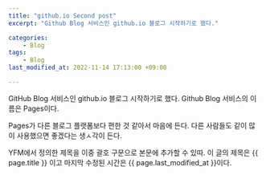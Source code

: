 ```yaml
---
title: "github.io Second post"
excerpt: "Github Blog 서비스인 github.io 블로그 시작하기로 했다."

categories:
    - Blog
tags:
    - Blog
last_modified_at: 2022-11-14 17:13:00 +09:00

---
```


GitHub Blog 서비스인 github.io 블로그 시작하기로 했다.
Github Blog 서비스의 이름은 Pages이다.

Pages가 다른 블로그 플랫폼보다 편한 것 같아서 마음에 든다.
다른 사람들도 같이 많이 사용했으면 좋겠다는 생ㅅ각이 든다.

YFM에서 정의한 제목을 이중 괄호 구문으로 본문에 추가할 수 있따.
이 글의 제목은 {{ page.title }} 이고
마지막 수정된 시간은 {{ page.last_modified_at }}이다.